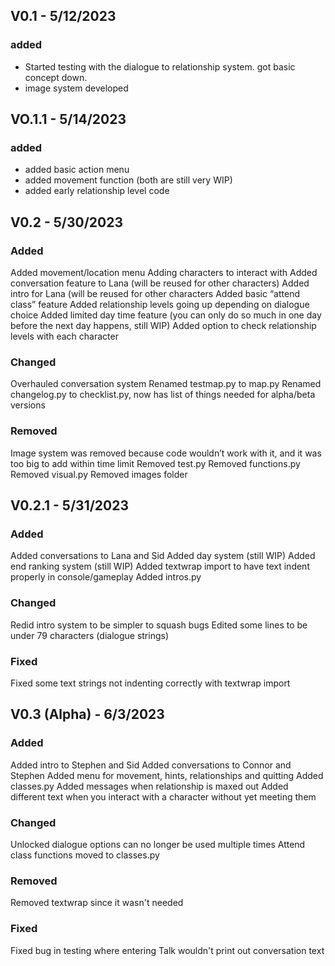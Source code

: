 ## V0.1 - 5/12/2023
### added
- Started testing with the dialogue to relationship system. got basic concept down.
- image system developed

## VO.1.1 - 5/14/2023
### added
- added basic action menu
- added movement function (both are still very WIP)
- added early relationship level code

## V0.2 - 5/30/2023

### Added
Added movement/location menu
Adding characters to interact with
Added conversation feature to Lana (will be reused for other characters)
Added intro for Lana (will be reused for other characters
Added basic “attend class” feature
Added relationship levels going up depending on dialogue choice
Added limited day time feature (you can only do so much in one day before the next day happens, still WIP)
Added option to check relationship levels with each character

### Changed
Overhauled conversation system
Renamed testmap.py to map.py
Renamed changelog.py to checklist.py, now has list of things needed for alpha/beta versions

### Removed
Image system was removed because code wouldn’t work with it, and it was too big to add within time limit
Removed test.py
Removed functions.py
Removed visual.py
Removed images folder

## V0.2.1 - 5/31/2023

### Added
Added conversations to Lana and Sid
Added day system (still WIP)
Added end ranking system (still WIP)
Added textwrap import to have text indent properly in console/gameplay
Added intros.py

### Changed
Redid intro system to be simpler to squash bugs
Edited some lines to be under 79 characters (dialogue strings)

### Fixed
Fixed some text strings not indenting correctly with textwrap import

## V0.3 (Alpha) - 6/3/2023

### Added
Added intro to Stephen and Sid
Added conversations to Connor and Stephen
Added menu for movement, hints, relationships and quitting
Added classes.py
Added messages when relationship is maxed out
Added different text when you interact with a character without yet meeting them

### Changed
Unlocked dialogue options can no longer be used multiple times
Attend class functions moved to classes.py

### Removed
Removed textwrap since it wasn't needed

### Fixed
Fixed bug in testing where entering Talk wouldn't print out conversation text